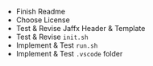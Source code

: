 - Finish Readme
- Choose License
- Test & Revise Jaffx Header & Template
- Test & Revise `init.sh`
- Implement & Test `run.sh`
- Implement & Test `.vscode` folder